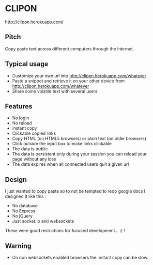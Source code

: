 # CLIPON

<http://clipon.herokuapp.com/>

## Pitch

Copy paste text across different computers through the Internet.

## Typical usage 

* Customize your own url into http://clipon.herokuapp.com/whatever
* Paste a snippet and retrieve it on your other device from http://clipon.herokuapp.com/whatever
* Share some volatile text with several users 

## Features

* No login
* No reload
* Instant copy
* Clickable copied links
* Copy HTML (on HTML5 browsers) or plain text (on older browsers)
* Click outside the input box to make links clickable
* The data is public
* The data is persistent only during your session you can reload your page without any loss
* The data expires when all connected users quit a given url

## Design

I just wanted to copy paste so to not be tempted to redo google docs I designed it like this :

* No database
* No Express
* No jQuery
* Just socket.io and websockets

These were good restrictions for focused development... :) !

## Warning

* On non websockets enabled browsers the instant copy can be slow.

